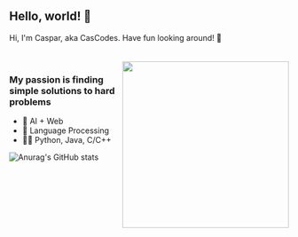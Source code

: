 ## Hello, world! 🔌

Hi, I'm Caspar, aka CasCodes. Have fun looking around! 🦾

<div style="padding-top: 20px">
  <img align="right" src="https://user-images.githubusercontent.com/64489325/211216905-342f96d2-ff44-4449-ba96-5faeae6457ea.gif" width=300px>
</div>


### My passion is finding simple solutions to hard problems

- 🧠 AI + Web
- 📖 Language Processing
- 👨‍💻 Python, Java, C/C++

![Anurag's GitHub stats](https://github-readme-stats.vercel.app/api?username=CasCodes&hide=prs,contribs&show_icons=true&theme=codeSTACKr)

<!--
**CasCodes/CasCodes** is a ✨ _special_ ✨ repository because its `README.md` (this file) appears on your GitHub profile.

Here are some ideas to get you started:

- 🔭 I’m currently working on ...
- 🌱 I’m currently learning ...
- 👯 I’m looking to collaborate on ...
- 🤔 I’m looking for help with ...
- 💬 Ask me about ...
- 📫 How to reach me: ...
- 😄 Pronouns: ...
- ⚡ Fun fact: ...
-->
